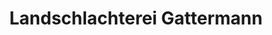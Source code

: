 ---
title: "Landschlachterei Gattermann"
url: /rehburg-loccum/landschlachterei-gattermann/
shop: Metzgerei
---